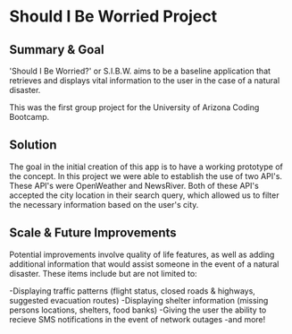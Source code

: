 # Should I Be Worried Project

## Summary & Goal

'Should I Be Worried?' or S.I.B.W. aims to be a baseline application that retrieves and displays vital information to the user in the case of a natural disaster.

This was the first group project for the University of Arizona Coding Bootcamp.

## Solution

The goal in the initial creation of this app is to have a working prototype of the concept. In this project we were able to establish the use of two API's. These API's were OpenWeather and NewsRiver. Both of these API's accepted the city location in their search query, which allowed us to filter the necessary information based on the user's city.

## Scale & Future Improvements

Potential improvements involve quality of life features, as well as adding additional information that would assist someone in the event of a natural disaster. These items include but are not limited to:

-Displaying traffic patterns (flight status, closed roads & highways, suggested evacuation routes)
-Displaying shelter information (missing persons locations, shelters, food banks)
-Giving the user the ability to recieve SMS notifications in the event of network outages
-and more!
